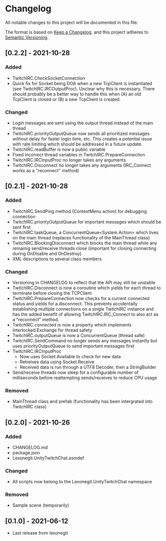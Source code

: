 # Changelog
All notable changes to this project will be documented in this file.

The format is based on [Keep a Changelog](https://keepachangelog.com/en/1.0.0/),
and this project adheres to [Semantic Versioning](https://semver.org/spec/v2.0.0.html).

## [0.2.2] - 2021-10-28
### Added
- TwitchIRC.CheckSocketConnection
- Quick fix for Socket being DOA when a new TcpClient is instantiated (see TwitchIRC.IRCOutputProc). Unclear why this is necessary. There should probably be a better way to handle this when (A) an old TcpClient is closed or (B) a new TcpClient is created.
### Changed
- Login messages are sent using the output thread instead of the main thread
- TwitchIRC.priorityOutputQueue now sends all prioritized messages without delay for faster login time, etc. This creates a potential issue with rate limiting which should be addressed in a future update.
- TwitchIRC.readBuffer is now a public variable
- Fixed incorrect thread variables in TwitchIRC.PrepareConnection
- TwitchIRC.IRCInputProc no longer takes any arguments
- TwitchIRC.Disconnect no longer takes any arguments (IRC_Connect works as a "reconnect" method)

## [0.2.1] - 2021-10-28
### Added
- TwitchIRC.SendPing method (ContextMenu action) for debugging connection
- TwitchIRC.priorityOutputQueue for important messages which should be sent first
- TwitchIRC.taskQueue, a ConcurrentQueue&lt;System.Action> which lives on the main thread (replaces functionality of the MainThread class)
- TwitchIRC.BlockingDisconnect which blocks the main thread while any remainig send/receive threads close (important for closing connecting during OnDisable and OnDestroy)
- XML descriptions to several class members
### Changed
- Versioning in CHANGELOG to reflect that the API may still be unstable
- TwitchIRC.Disconnect is now a coroutine which yields for each thread to terminate before closing the TCPClient
- TwitchIRC.PrepareConnection now checks for a current connected status and yields for a disconnect. This prevents accidentally establishing multiple connections on a single TwitchIRC instance and has the added benefit of allowing TwitchIRC.IRC_Connect to also act as a "reconnect" method.
- TwitchIRC.connected is now a property which implements Interlocked.Exchange for thread safety
- TwitchIRC.outputQueue is now a ConcurrentQueue (thread safe)
- TwitchIRC.SendCommand no longer sends any messages instantly but uses priorityOutputQueue to send important messages first
- TwitchIRC.IRCInputProc
    - Now uses Socket.Available to check for new data
    - Retreives data using Socket.Receive
    - Received data is run through a UTF8 Decoder, then a StringBuilder
- Send/receive threads now sleep for a configurable number of milliseconds before reattempting sends/receives to reduce CPU usage
### Removed
- MainThread class and prefab (functionality has been intergrated into TwitchIRC class)

## [0.2.0] - 2021-10-26
### Added
- CHANGELOG.md
- package.json
- Lexonegit.UnityTwitchChat.asmdef
### Changed
- All scripts now belong to the Lexonegit.UnityTwitchChat namespace
### Removed
- Sample scene (temporarily)

## [0.1.0] - 2021-06-12
- Last release from lexonegit